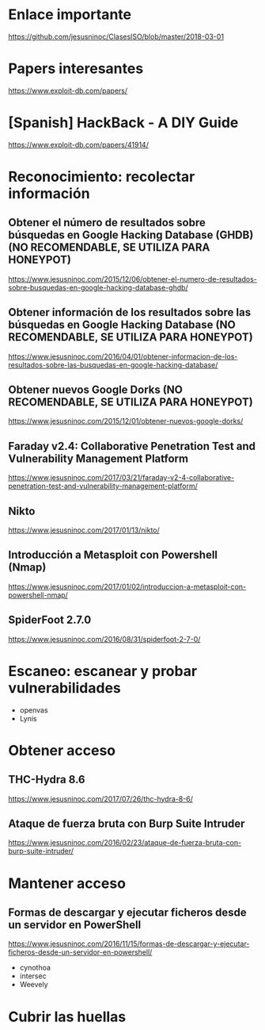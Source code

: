 # Enlace importante
https://github.com/jesusninoc/ClasesISO/blob/master/2018-03-01

# Papers interesantes
https://www.exploit-db.com/papers/

# [Spanish] HackBack - A DIY Guide
https://www.exploit-db.com/papers/41914/

# Reconocimiento: recolectar información
## Obtener el número de resultados sobre búsquedas en Google Hacking Database (GHDB) (NO RECOMENDABLE, SE UTILIZA PARA HONEYPOT)
https://www.jesusninoc.com/2015/12/06/obtener-el-numero-de-resultados-sobre-busquedas-en-google-hacking-database-ghdb/
## Obtener información de los resultados sobre las búsquedas en Google Hacking Database (NO RECOMENDABLE, SE UTILIZA PARA HONEYPOT)
https://www.jesusninoc.com/2016/04/01/obtener-informacion-de-los-resultados-sobre-las-busquedas-en-google-hacking-database/
## Obtener nuevos Google Dorks (NO RECOMENDABLE, SE UTILIZA PARA HONEYPOT)
https://www.jesusninoc.com/2015/12/01/obtener-nuevos-google-dorks/
## Faraday v2.4: Collaborative Penetration Test and Vulnerability Management Platform
https://www.jesusninoc.com/2017/03/21/faraday-v2-4-collaborative-penetration-test-and-vulnerability-management-platform/
## Nikto
https://www.jesusninoc.com/2017/01/13/nikto/
## Introducción a Metasploit con Powershell (Nmap)
https://www.jesusninoc.com/2017/01/02/introduccion-a-metasploit-con-powershell-nmap/
## SpiderFoot 2.7.0
https://www.jesusninoc.com/2016/08/31/spiderfoot-2-7-0/

# Escaneo: escanear y probar vulnerabilidades
- openvas
- Lynis

# Obtener acceso
## THC-Hydra 8.6
https://www.jesusninoc.com/2017/07/26/thc-hydra-8-6/
## Ataque de fuerza bruta con Burp Suite Intruder
https://www.jesusninoc.com/2016/02/23/ataque-de-fuerza-bruta-con-burp-suite-intruder/

# Mantener acceso
## Formas de descargar y ejecutar ficheros desde un servidor en PowerShell
https://www.jesusninoc.com/2016/11/15/formas-de-descargar-y-ejecutar-ficheros-desde-un-servidor-en-powershell/
- cynothoa
- intersec
- Weevely

# Cubrir las huellas
